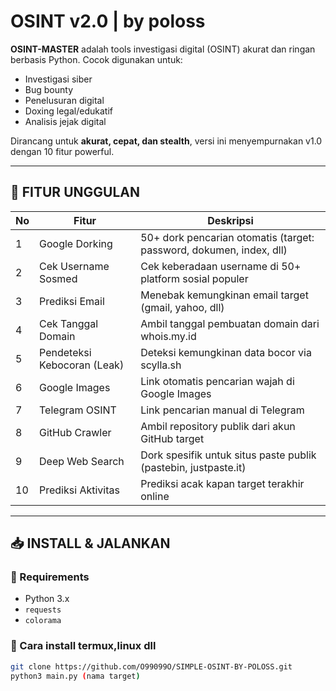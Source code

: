 # OSINT v2.0 | by poloss

**OSINT-MASTER** adalah tools investigasi digital (OSINT) akurat dan ringan berbasis Python. Cocok digunakan untuk:
- Investigasi siber
- Bug bounty
- Penelusuran digital
- Doxing legal/edukatif
- Analisis jejak digital

Dirancang untuk **akurat, cepat, dan stealth**, versi ini menyempurnakan v1.0 dengan 10 fitur powerful.

---

## 🚀 FITUR UNGGULAN

| No | Fitur                          | Deskripsi                                                                 |
|----|--------------------------------|--------------------------------------------------------------------------|
| 1  | Google Dorking                 | 50+ dork pencarian otomatis (target: password, dokumen, index, dll)     |
| 2  | Cek Username Sosmed           | Cek keberadaan username di 50+ platform sosial populer                   |
| 3  | Prediksi Email                | Menebak kemungkinan email target (gmail, yahoo, dll)                     |
| 4  | Cek Tanggal Domain            | Ambil tanggal pembuatan domain dari whois.my.id                          |
| 5  | Pendeteksi Kebocoran (Leak)   | Deteksi kemungkinan data bocor via scylla.sh                             |
| 6  | Google Images                 | Link otomatis pencarian wajah di Google Images                           |
| 7  | Telegram OSINT                | Link pencarian manual di Telegram                                        |
| 8  | GitHub Crawler                | Ambil repository publik dari akun GitHub target                          |
| 9  | Deep Web Search               | Dork spesifik untuk situs paste publik (pastebin, justpaste.it)         |
| 10 | Prediksi Aktivitas            | Prediksi acak kapan target terakhir online                               |

---

## 📥 INSTALL & JALANKAN

### 📌 Requirements
- Python 3.x
- `requests`
- `colorama`

### 🔧 Cara install termux,linux dll
```bash
git clone https://github.com/O99099O/SIMPLE-OSINT-BY-POLOSS.git 
python3 main.py (nama target)
